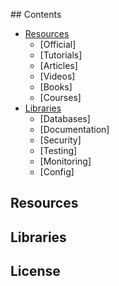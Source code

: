 ## Contents

- [Resources](#resources)
  - [Official]
  - [Tutorials]
  - [Articles]
  - [Videos]
  - [Books]
  - [Courses]
- [Libraries](#libraries)
  - [Databases]
  - [Documentation]
  - [Security]
  - [Testing]
  - [Monitoring]
  - [Config]

## Resources

## Libraries

## License
